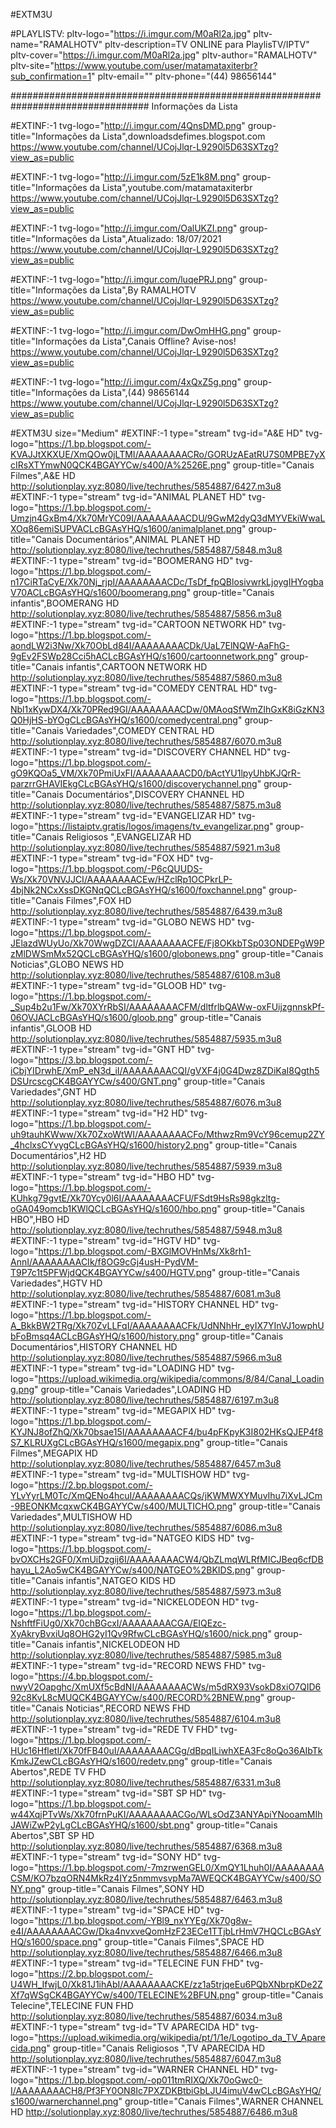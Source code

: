 

#EXTM3U

#PLAYLISTV: pltv-logo="https://i.imgur.com/M0aRl2a.jpg" pltv-name="RAMALHOTV" pltv-description=TV ONLINE para PlaylisTV/IPTV" pltv-cover="https://i.imgur.com/M0aRl2a.jpg" pltv-author="RAMALHOTV" pltv-site="https://www.youtube.com/user/matamataxiterbr?sub_confirmation=1" pltv-email="" pltv-phone="(44) 98656144"

################################################################################# Informações da Lista

#EXTINF:-1 tvg-logo="http://i.imgur.com/4QnsDMD.png" group-title="Informações da Lista",downloadsdefimes.blogspot.com
https://www.youtube.com/channel/UCojJlqr-L9290l5D63SXTzg?view_as=public

#EXTINF:-1 tvg-logo="http://i.imgur.com/5zE1k8M.png" group-title="Informações da Lista",youtube.com/matamataxiterbr
https://www.youtube.com/channel/UCojJlqr-L9290l5D63SXTzg?view_as=public

#EXTINF:-1 tvg-logo="http://i.imgur.com/OalUKZI.png" group-title="Informações da Lista",Atualizado: 18/07/2021
https://www.youtube.com/channel/UCojJlqr-L9290l5D63SXTzg?view_as=public

#EXTINF:-1 tvg-logo="http://i.imgur.com/luqePRJ.png" group-title="Informações da Lista",By RAMALHOTV
https://www.youtube.com/channel/UCojJlqr-L9290l5D63SXTzg?view_as=public

#EXTINF:-1 tvg-logo="http://i.imgur.com/DwOmHHG.png" group-title="Informações da Lista",Canais Offline? Avise-nos!
https://www.youtube.com/channel/UCojJlqr-L9290l5D63SXTzg?view_as=public

#EXTINF:-1 tvg-logo="http://i.imgur.com/4xQxZ5g.png" group-title="Informações da Lista",(44) 98656144
https://www.youtube.com/channel/UCojJlqr-L9290l5D63SXTzg?view_as=public




#EXTM3U size="Medium"
#EXTINF:-1 type="stream" tvg-id="A&E HD" tvg-logo="https://1.bp.blogspot.com/-KVAJJtXKXUE/XmQOw0jLTMI/AAAAAAAACRo/GORUzAEatRU7S0MPBE7yXcIRsXTYmwN0QCK4BGAYYCw/s400/A%2526E.png" group-title="Canais Filmes",A&E HD
http://solutionplay.xyz:8080/live/techruthes/5854887/6427.m3u8
#EXTINF:-1 type="stream" tvg-id="ANIMAL PLANET HD" tvg-logo="https://1.bp.blogspot.com/-Umzjn4GxBm4/Xk70MrYC09I/AAAAAAAACDU/9GwM2dyQ3dMYVEkiWwaLXOq86emiSUPVACLcBGAsYHQ/s1600/animalplanet.png" group-title="Canais Documentários",ANIMAL PLANET HD
http://solutionplay.xyz:8080/live/techruthes/5854887/5848.m3u8
#EXTINF:-1 type="stream" tvg-id="BOOMERANG HD" tvg-logo="https://1.bp.blogspot.com/-n17CiRTaCyE/Xk70Nj_rjpI/AAAAAAAACDc/TsDf_fpQBlosivwrkLjoygIHYogbaV70ACLcBGAsYHQ/s1600/boomerang.png" group-title="Canais infantis",BOOMERANG HD
http://solutionplay.xyz:8080/live/techruthes/5854887/5856.m3u8
#EXTINF:-1 type="stream" tvg-id="CARTOON NETWORK HD" tvg-logo="https://1.bp.blogspot.com/-aondLW2i3Nw/Xk70ObLd84I/AAAAAAAACDk/UaL7ElNQW-AaFhG-9gEv2FSWp28Cci5hACLcBGAsYHQ/s1600/cartoonnetwork.png" group-title="Canais infantis",CARTOON NETWORK HD
http://solutionplay.xyz:8080/live/techruthes/5854887/5860.m3u8
#EXTINF:-1 type="stream" tvg-id="COMEDY CENTRAL HD" tvg-logo="https://1.bp.blogspot.com/-Nbl1xKywDX4/Xk70PRed9GI/AAAAAAAACDw/0MAoqSfWmZIhGxK8iGzKN3Q0HjHS-bYOgCLcBGAsYHQ/s1600/comedycentral.png" group-title="Canais Variedades",COMEDY CENTRAL HD
http://solutionplay.xyz:8080/live/techruthes/5854887/6070.m3u8
#EXTINF:-1 type="stream" tvg-id="DISCOVERY CHANNEL HD" tvg-logo="https://1.bp.blogspot.com/-gO9KQOa5_VM/Xk70PmiUxFI/AAAAAAAACD0/bActYU1lpyUhbKJQrR-parzrrGHAVIEkgCLcBGAsYHQ/s1600/discoverychannel.png" group-title="Canais Documentários",DISCOVERY CHANNEL HD
http://solutionplay.xyz:8080/live/techruthes/5854887/5875.m3u8
#EXTINF:-1 type="stream" tvg-id="EVANGELIZAR HD" tvg-logo="https://listaiptv.gratis/logos/imagens/tv_evangelizar.png" group-title="Canais Religiosos ",EVANGELIZAR HD
http://solutionplay.xyz:8080/live/techruthes/5854887/5921.m3u8
#EXTINF:-1 type="stream" tvg-id="FOX HD" tvg-logo="https://1.bp.blogspot.com/-P6cQUUDS-Ws/Xk70VNVJJCI/AAAAAAAACEw/HZclRp1OCPkrLP-4bjNk2NCxXssDKGNqQCLcBGAsYHQ/s1600/foxchannel.png" group-title="Canais Filmes",FOX HD
http://solutionplay.xyz:8080/live/techruthes/5854887/6439.m3u8
#EXTINF:-1 type="stream" tvg-id="GLOBO NEWS HD" tvg-logo="https://1.bp.blogspot.com/-JElazdWUyUo/Xk70WwgDZCI/AAAAAAAACFE/Fj8OKkbTSp03ONDEPgW9PzMlDWSmMx52QCLcBGAsYHQ/s1600/globonews.png" group-title="Canais Noticias",GLOBO NEWS HD
http://solutionplay.xyz:8080/live/techruthes/5854887/6108.m3u8
#EXTINF:-1 type="stream" tvg-id="GLOOB HD" tvg-logo="https://1.bp.blogspot.com/-_Sup4b2u1Fw/Xk70XYrRbSI/AAAAAAAACFM/dltfrlbQAWw-oxFUijzgnnskPf-06OVJACLcBGAsYHQ/s1600/gloob.png" group-title="Canais infantis",GLOOB HD
http://solutionplay.xyz:8080/live/techruthes/5854887/5935.m3u8
#EXTINF:-1 type="stream" tvg-id="GNT HD" tvg-logo="https://3.bp.blogspot.com/-iCbjYIDrwhE/XmP_eN3d_iI/AAAAAAAACQI/gVXF4j0G4Dwz8ZDiKaI8Qgth5DSUrcscgCK4BGAYYCw/s400/GNT.png" group-title="Canais Variedades",GNT HD
http://solutionplay.xyz:8080/live/techruthes/5854887/6076.m3u8
#EXTINF:-1 type="stream" tvg-id="H2 HD" tvg-logo="https://1.bp.blogspot.com/-uh9tauhKWww/Xk70ZxoWtWI/AAAAAAAACFo/MthwzRm9VcY96cemup2ZY_4hclxsCYvygCLcBGAsYHQ/s1600/history2.png" group-title="Canais Documentários",H2 HD
http://solutionplay.xyz:8080/live/techruthes/5854887/5939.m3u8
#EXTINF:-1 type="stream" tvg-id="HBO HD" tvg-logo="https://1.bp.blogspot.com/-KUhkg79gvtE/Xk70Ycy0l6I/AAAAAAAACFU/FSdt9HsRs98gkzltg-oGA049omcb1KWlQCLcBGAsYHQ/s1600/hbo.png" group-title="Canais HBO",HBO HD
http://solutionplay.xyz:8080/live/techruthes/5854887/5948.m3u8
#EXTINF:-1 type="stream" tvg-id="HGTV HD" tvg-logo="https://1.bp.blogspot.com/-BXGlMOVHnMs/Xk8rh1-AnnI/AAAAAAAACIk/f8OG9cGj4usH-PydVM-T9P7c1t5PFWjdQCK4BGAYYCw/s400/HGTV.png" group-title="Canais Variedades",HGTV HD
http://solutionplay.xyz:8080/live/techruthes/5854887/6081.m3u8
#EXTINF:-1 type="stream" tvg-id="HISTORY CHANNEL HD" tvg-logo="https://1.bp.blogspot.com/-A_BkkBW2TRg/Xk70ZvLLFqI/AAAAAAAACFk/UdNNhHr_eyIX7YInVJ1owphUbFoBmsq4ACLcBGAsYHQ/s1600/history.png" group-title="Canais Documentários",HISTORY CHANNEL HD
http://solutionplay.xyz:8080/live/techruthes/5854887/5966.m3u8
#EXTINF:-1 type="stream" tvg-id="LOADING HD" tvg-logo="https://upload.wikimedia.org/wikipedia/commons/8/84/Canal_Loading.png" group-title="Canais Variedades",LOADING HD
http://solutionplay.xyz:8080/live/techruthes/5854887/6197.m3u8
#EXTINF:-1 type="stream" tvg-id="MEGAPIX HD" tvg-logo="https://1.bp.blogspot.com/-KYJNJ8ofZhQ/Xk70bsae15I/AAAAAAAACF4/bu4pFKpyK3I802HKsQJEP4f8S7_KLRUXgCLcBGAsYHQ/s1600/megapix.png" group-title="Canais Filmes",MEGAPIX HD
http://solutionplay.xyz:8080/live/techruthes/5854887/6457.m3u8
#EXTINF:-1 type="stream" tvg-id="MULTISHOW HD" tvg-logo="https://2.bp.blogspot.com/-YLvYyrLM0Tc/XmQENo4hcuI/AAAAAAAACQs/jKWMWXYMuvIhu7iXvLJCm-9BEONKMcqxwCK4BGAYYCw/s400/MULTICHO.png" group-title="Canais Variedades",MULTISHOW HD
http://solutionplay.xyz:8080/live/techruthes/5854887/6086.m3u8
#EXTINF:-1 type="stream" tvg-id="NATGEO KIDS HD" tvg-logo="https://1.bp.blogspot.com/-bvOXCHs2GF0/XmUiDzgij6I/AAAAAAAACW4/QbZLmqWLRfMICJBeq6cfDBhayu_L2Ao5wCK4BGAYYCw/s400/NATGEO%2BKIDS.png" group-title="Canais infantis",NATGEO KIDS HD
http://solutionplay.xyz:8080/live/techruthes/5854887/5973.m3u8
#EXTINF:-1 type="stream" tvg-id="NICKELODEON HD" tvg-logo="https://1.bp.blogspot.com/-NshftfFiUg0/Xk70chBGcxI/AAAAAAAACGA/EIQEzc-XyAkryBvxiUq8OHG2yI1Qv9RfwCLcBGAsYHQ/s1600/nick.png" group-title="Canais infantis",NICKELODEON HD
http://solutionplay.xyz:8080/live/techruthes/5854887/5985.m3u8
#EXTINF:-1 type="stream" tvg-id="RECORD NEWS FHD" tvg-logo="https://4.bp.blogspot.com/-nwyV2Oapghc/XmUXf5cBdNI/AAAAAAAACWs/m5dRX93VsokD8xiO7QID692c8KvL8cMUQCK4BGAYYCw/s400/RECORD%2BNEW.png" group-title="Canais Noticias",RECORD NEWS FHD
http://solutionplay.xyz:8080/live/techruthes/5854887/6104.m3u8
#EXTINF:-1 type="stream" tvg-id="REDE TV FHD" tvg-logo="https://1.bp.blogspot.com/-HUc16HfletI/Xk70fFB40uI/AAAAAAAACGg/dBpqILiwhXEA3Fc8oQo36AIbTkKmkJZewCLcBGAsYHQ/s1600/redetv.png" group-title="Canais Abertos",REDE TV FHD
http://solutionplay.xyz:8080/live/techruthes/5854887/6331.m3u8
#EXTINF:-1 type="stream" tvg-id="SBT SP HD" tvg-logo="https://1.bp.blogspot.com/-w44XqjPTvWs/Xk70frnPuKI/AAAAAAAACGo/WLsOdZ3ANYApiYNooamMIhJAWiZwP2yLgCLcBGAsYHQ/s1600/sbt.png" group-title="Canais Abertos",SBT SP HD
http://solutionplay.xyz:8080/live/techruthes/5854887/6368.m3u8
#EXTINF:-1 type="stream" tvg-id="SONY HD" tvg-logo="https://1.bp.blogspot.com/-7mzrwenGEL0/XmQY1Lhuh0I/AAAAAAAACSM/KO7bzqORN4MkRz4IYz5nmmvsvpMa7AWEQCK4BGAYYCw/s400/SONY.png" group-title="Canais Filmes",SONY HD
http://solutionplay.xyz:8080/live/techruthes/5854887/6463.m3u8
#EXTINF:-1 type="stream" tvg-id="SPACE HD" tvg-logo="https://1.bp.blogspot.com/-YBl9_nxYYEg/Xk70g8w-e4I/AAAAAAAACGw/Dka4nvxveQomHzF23ECe1TTjbLrHmV7HQCLcBGAsYHQ/s1600/space.png" group-title="Canais Filmes",SPACE HD
http://solutionplay.xyz:8080/live/techruthes/5854887/6466.m3u8
#EXTINF:-1 type="stream" tvg-id="TELECINE FUN FHD" tvg-logo="https://2.bp.blogspot.com/-U4WH_IfwjL0/Xk81J1ihAbI/AAAAAAAACKE/zz1a5trjqeEu6PQbXNbrpKDe2ZXf7qWSgCK4BGAYYCw/s400/TELECINE%2BFUN.png" group-title="Canais Telecine",TELECINE FUN FHD
http://solutionplay.xyz:8080/live/techruthes/5854887/6034.m3u8
#EXTINF:-1 type="stream" tvg-id="TV APARECIDA HD" tvg-logo="https://upload.wikimedia.org/wikipedia/pt/1/1e/Logotipo_da_TV_Aparecida.png" group-title="Canais Religiosos ",TV APARECIDA HD
http://solutionplay.xyz:8080/live/techruthes/5854887/6047.m3u8
#EXTINF:-1 type="stream" tvg-id="WARNER CHANNEL HD" tvg-logo="https://1.bp.blogspot.com/-op011tmRIXQ/Xk70oGwc0-I/AAAAAAAACH8/Pf3FY0ON8Ic7PXZDKBtbiGbLJU4imuV4wCLcBGAsYHQ/s1600/warnerchannel.png" group-title="Canais Filmes",WARNER CHANNEL HD
http://solutionplay.xyz:8080/live/techruthes/5854887/6486.m3u8
